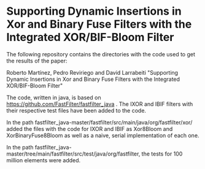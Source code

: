 # Supporting Dynamic Insertions in Xor and Binary Fuse Filters with the Integrated XOR/BIF-Bloom Filter

The following repository contains the directories with the code used to get the results of the paper: 

Roberto Martínez, Pedro Reviriego and David Larrabeiti "Supporting Dynamic Insertions in Xor and Binary Fuse Filters with the Integrated XOR/BIF-Bloom Filter"

The code, written in java, is based on https://github.com/FastFilter/fastfilter_java . The IXOR and IBIF filters with their respective test files have been added to the code.

In the path fastfilter_java-master/fastfilter/src/main/java/org/fastfilter/xor/ added the files with the code for IXOR and IBIF as Xor8Bloom and XorBinaryFuse8Bloom as well as a naive, serial implementation of each one.

In the path fastfilter_java-master/tree/main/fastfilter/src/test/java/org/fastfilter, the tests for 100 million elements were added. 
